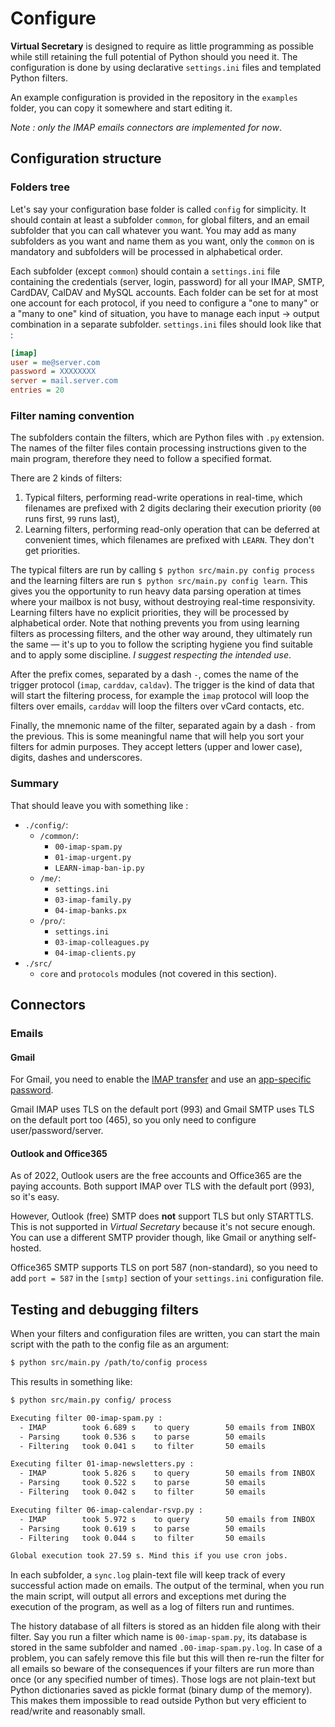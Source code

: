 # Configure

**Virtual Secretary** is designed to require as little programming as possible while still retaining the full potential of Python should you need it. The configuration is done by using declarative `settings.ini` files and templated Python filters.

An example configuration is provided in the repository in the `examples` folder, you can copy it somewhere and start editing it.

*Note : only the IMAP emails connectors are implemented for now*.

## Configuration structure

### Folders tree

Let's say your configuration base folder is called `config` for simplicity. It should contain at least a subfolder `common`, for global filters, and an email subfolder that you can call whatever you want. You may add as many subfolders as you want and name them as you want, only the `common` on is mandatory and subfolders will be processed in alphabetical order.

Each subfolder (except `common`) should contain a `settings.ini` file containing the credentials (server, login, password) for all your IMAP, SMTP, CardDAV, CalDAV and MySQL accounts. Each folder can be set for at most one account for each protocol, if you need to configure a "one to many" or a "many to one" kind of situation, you have to manage each input -> output combination in a separate subfolder. `settings.ini` files should look like that :

```ini
[imap]
user = me@server.com
password = XXXXXXXX
server = mail.server.com
entries = 20
```

### Filter naming convention

The subfolders contain the filters, which are Python files with `.py` extension. The names of the filter files contain processing instructions given to the main program, therefore they need to follow a specified format.

There are 2 kinds of filters:

1. Typical filters, performing read-write operations in real-time, which filenames are prefixed with 2 digits declaring their execution priority (`00` runs first, `99` runs last),
2. Learning filters, performing read-only operation that can be deferred at convenient times, which filenames are prefixed with `LEARN`. They don't get priorities.

The typical filters are run by calling `$ python src/main.py config process` and the learning filters are run `$ python src/main.py config learn`. This gives you the opportunity to run heavy data parsing operation at times where your mailbox is not busy, without destroying real-time responsivity. Learning filters have no explicit priorities, they will be processed by alphabetical order. Note that nothing prevents you from using learning filters as processing filters, and the other way around, they ultimately run the same — it's up to you to follow the scripting hygiene you find suitable and to apply some discipline. *I suggest respecting the intended use*.

After the prefix comes, separated by a dash `-`, comes the name of the trigger protocol (`imap`, `carddav`, `caldav`). The trigger is the kind of data that will start the filtering process, for example the `imap` protocol will loop the filters over emails, `carddav` will loop the filters over vCard contacts, etc.

Finally, the mnemonic name of the filter, separated again by a dash `-` from the previous. This is some meaningful name that will help you sort your filters for admin purposes. They accept letters (upper and lower case), digits, dashes and underscores.


### Summary

That should leave you with something like :

* `./config/`:
    * `/common/`:
        * `00-imap-spam.py`
        * `01-imap-urgent.py`
        * `LEARN-imap-ban-ip.py`
    * `/me/`:
        * `settings.ini`
        * `03-imap-family.py`
        * `04-imap-banks.px`
    * `/pro/`:
        * `settings.ini`
        * `03-imap-colleagues.py`
        * `04-imap-clients.py`
* `./src/`
    * `core` and `protocols` modules (not covered in this section).

## Connectors

### Emails

#### Gmail

For Gmail, you need to enable the [IMAP transfer](https://support.google.com/mail/answer/7126229) and use an [app-specific password](https://support.google.com/accounts/answer/185833).

Gmail IMAP uses TLS on the default port (993) and Gmail SMTP uses TLS on the default port too (465), so you only need to configure user/password/server.

#### Outlook and Office365

As of 2022, Outlook users are the free accounts and Office365 are the paying accounts. Both support IMAP over TLS with the default port (993), so it's easy.

However, Outlook (free) SMTP does **not** support TLS but only STARTTLS. This is not supported in *Virtual Secretary* because it's not secure enough. You can use a different SMTP provider though, like Gmail or anything self-hosted.

Office365 SMTP supports TLS on port 587 (non-standard), so you need to add `port = 587` in the `[smtp]` section of your `settings.ini` configuration file.

## Testing and debugging filters

When your filters and configuration files are written, you can start the main script with the path to the config file as an argument:
```bash
$ python src/main.py /path/to/config process
```

This results in something like:
```bash
$ python src/main.py config/ process

Executing filter 00-imap-spam.py :
  - IMAP        took 6.689 s    to query        50 emails from INBOX
  - Parsing     took 0.536 s    to parse        50 emails
  - Filtering   took 0.041 s    to filter       50 emails

Executing filter 01-imap-newsletters.py :
  - IMAP        took 5.826 s    to query        50 emails from INBOX
  - Parsing     took 0.522 s    to parse        50 emails
  - Filtering   took 0.042 s    to filter       50 emails

Executing filter 06-imap-calendar-rsvp.py :
  - IMAP        took 5.972 s    to query        50 emails from INBOX
  - Parsing     took 0.619 s    to parse        50 emails
  - Filtering   took 0.044 s    to filter       50 emails

Global execution took 27.59 s. Mind this if you use cron jobs.
```

In each subfolder, a `sync.log` plain-text file will keep track of every successful action made on emails. The output of the terminal, when you run the main script, will output all errors and exceptions met during the execution of the program, as well as a log of filters run and runtimes.

The history database of all filters is stored as an hidden file along with their filter. Say you run a filter which name is `00-imap-spam.py`, its database is stored in the same subfolder and named `.00-imap-spam.py.log`. In case of a problem, you can safely remove this file but this will then re-run the filter for all emails so beware of the consequences if your filters are run more than once (or any specified number of times). Those logs are not plain-text but Python dictionaries saved as pickle format (binary dump of the memory). This makes them impossible to read outside Python but very efficient to read/write and reasonably small.
